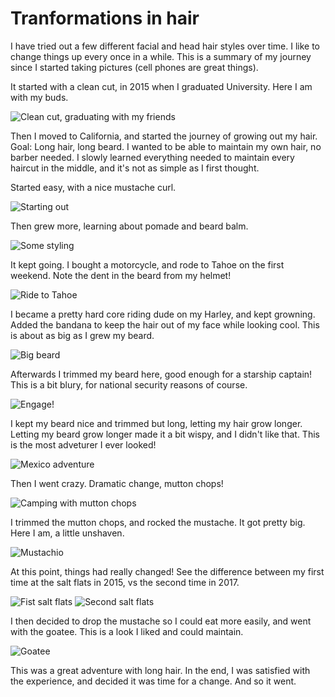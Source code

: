 # Tranformations in hair

I have tried out a few different facial and head
hair styles over time. I like to change things
up every once in a while. This is a summary of
my journey since I started taking pictures (cell
phones are great things).

It started with a clean cut, in 2015 when I
graduated University. Here I am with my buds.

![Clean cut, graduating with my friends](cleancut_grad.jpg)

Then I moved to California, and started the journey
of growing out my hair. Goal: Long hair, long beard.
I wanted to be able to maintain my own hair, no
barber needed. I slowly learned everything needed
to maintain every haircut in the middle, and it's
not as simple as I first thought.

Started easy, with a nice mustache curl.

![Starting out](california_1.jpg)

Then grew more, learning about pomade and beard
balm.

![Some styling](california_2.jpg)

It kept going. I bought a motorcycle, and rode to 
Tahoe on the first weekend. Note the dent in the
beard from my helmet!

![Ride to Tahoe](california_3.jpg)

I became a pretty hard core riding dude on my 
Harley, and kept growning. Added the bandana to
keep the hair out of my face while looking cool.
This is about as big as I grew my beard.

![Big beard](california_4.jpg)

Afterwards I trimmed my beard here, good enough
for a starship captain! This is a bit blury,
for national security reasons of course.

![Engage!](california_5.jpg)

I kept my beard nice and trimmed but long, letting
my hair grow longer. Letting my beard grow longer
made it a bit wispy, and I didn't like that. This
is the most adveturer I ever looked!

![Mexico adventure](california_6.jpg)

Then I went crazy. Dramatic change, mutton chops!

![Camping with mutton chops](california_7.jpg)

I trimmed the mutton chops, and rocked the mustache.
It got pretty big. Here I am, a little unshaven.

![Mustachio](california_8.jpg)

At this point, things had really changed! See the
difference between my first time at the salt flats
in 2015, vs the second time in 2017.

![Fist salt flats](salt_flats_1.jpg)
![Second salt flats](salt_flats_2.jpg)

I then decided to drop the mustache so I could eat
more easily, and went with the goatee. This is a 
look I liked and could maintain.

![Goatee](callifornia_9.jpg)

This was a great adventure with long hair. In the
end, I was satisfied with the experience, and
decided it was time for a change. And so it went.
<Picture to be inserted once I shave.>
